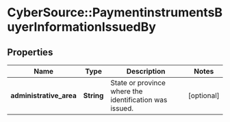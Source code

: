 # CyberSource::PaymentinstrumentsBuyerInformationIssuedBy

## Properties
Name | Type | Description | Notes
------------ | ------------- | ------------- | -------------
**administrative_area** | **String** | State or province where the identification was issued. | [optional] 



